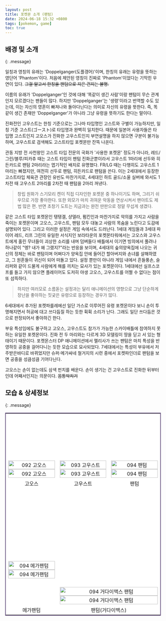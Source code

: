 ```yaml
---
layout: post
title: 포켓몬 소개 (팬텀)
date: 2024-06-18 15:32 +0800
tags: [pokemon, game]
toc: true
---
```

## 배경 및 소개
{: .message}

일칭과 영칭의 유래는 'Doppelganger(도플갱어)'이며, 한칭의 유래는 유령을 뜻하는 영단어 'Phantom'이다. 처음에 제안된 영칭이 진짜로 'Phantom'이었다는 기막힌 우연이 있다.
<del> 그걸 알고서 한칭을 팬텀으로 지은 건지는 불명.</del>

이름의 유래가 'Doppelganger'인 것에 대해 '똑같이 생긴 사람'이랑 팬텀이 무슨 관계인지 모르겠다는 팬들이 많다. 하지만 'Doppelganger'는 '생령'이라고 번역할 수도 있는데, 이는 자신의 영혼이 빠져나와 돌아다닌다는 의미로 자신의 유령을 뜻한다. 즉, 똑같이 생긴 존재만 'Doppelganger'가 아니라 그냥 유령을 뜻하기도 한다는 말이다.

진화전인 고우스트는 한칭 기준으로는 그나마 타입명인 고스트와 구별이 가능하지만, 일칭 기준 고스트(ゴースト)로 타입명과 완벽히 일치한다. 때문에 일본어 사용자들은 타입명 고스트인지 고오스가 진화한 고우스트인지 부연설명을 하지 않으면 구분이 불가능하며, 고우스트로 검색해도 고스트타입 포켓몬만 잔뜩 나온다.

관동 지방 전 사천왕인 고스트 타입 전문의 국화가 '사용한 포켓몬' 정도가 아니라, 레드/그린/블루/피카츄 때는 고스트 타입이 팬텀 진화군뿐이라서 고우스트 1마리에 선두와 히든카드로 팬텀 2마리라는 엽기적인 배치로 유명했다. FR/LG 때는 다행히도 고우스트 1마리는 빠졌지만, 여전히 선두로 팬텀, 히든카드로 팬텀을 쓴다. 이는 2세대에서 등장한 고스트타입 체육관 관장인 유빈도 마찬가지로, 4세대인 하트 골드/소울 실버에 와서도 1차전 때 고우스트 2마리를 2차전 때 팬텀을 2마리 꺼낸다.

> 창립 원화가 스기모리 켄이 직접 디자인한 포켓몬 중 하나이기도 하며, 그리기 쉬우므로 가장 좋아한다. 또한 외모가 마치 귀여운 악동을 연상시켜서 팬아트도 제법 많은 편. 반면 초창기 도트는 지금과는 완전 딴판으로 정말 무섭게 생겼다.

같은 고스트 타입 포켓몬인 탱탱겔, 샹델라, 펌킨인과 마찬가지로 악의를 가지고 사람을 죽이는 포켓몬이며 고오스, 고우스트, 팬텀 모두 대놓고 사람의 목숨을 노린다고 도감에 설명되어 있다. 그리고 이러한 설정은 게임 속에서도 드러난다. 1세대 게임들과 3세대 파이어 레드, 리프 그린의 유일한 서식지인 보라타운의 포켓몬타워에서는 고오스와 고우스트에게 홀린 무녀들이 괴상한 소리를 내며 덤벼들다 배틀에서 이기면 빙의에서 풀려나 하나같이 "엥? 내가 왜 그랬지?"라는 반응을 보이며, 4세대의 숲의양옥집에 나오는 귀신의 정체는 바로 팬텀이며 어쩌다가 양옥집 안에 들어간 할아버지와 손녀를 살해하였고, 그 원혼들이 귀신이 되어 떠돌고 있다. 설정 뿐만이 아니라 게임 내에서 흔들풍손, 슬리퍼와 같이 드물게 사람에게 해를 끼치는 묘사가 있는 포켓몬이다. 1세대에선 실프스코프를 들고 가지 않으면 플레이어도 도저히 야생 고오스, 고우스트를 어쩔 수 없다는 점이 또 섬뜩하다.

> 하지만 여러모로 소름돋는 설정과는 달리 애니메이션의 영향으로 그냥 단순하게 장난을 좋아하는 짓궂은 유령으로 등장하는 경우가 많다.

6세대에서 추가된 포켓파를레에선 일단 가스로 이루어진 유령 포켓몬이다 보니 손이 투명해지면서 허공에 대고 쓰다듬질 하는 듯한 휙휙 소리가 난다. 그래도 일단 쓰다듬은 것으로 판정되어서 좋아하긴 한다.

부유 특성임에도 불구하고 고오스, 고우스트도 참가가 가능한 스카이배틀에 참여하지 못하는 유일한 포켓몬이다. 진화 전 두 마리와는 다르게 3D 모델링이 땅을 딛고 서 있는 형태이기 때문이다. 포켓몬스터 DP 애니메이션에서 멜리사가 쓰는 팬텀은 마치 특성을 반영하듯 공중을 걸어다니는 듯한 모습으로 묘사되었다. 7세대에서는 특성이 부유에서 저주받은바디로 바뀌었지만 슈퍼·메가싸네 철거지의 시련 중에서 포켓파인더로 팬텀을 보면 공중을 성큼성큼 기어다닌다.

고오스는 손이 없는데도 삼색 펀치를 배운다. 손이 생기는 건 고우스트로 진화한 뒤부터인데 어째서인지는 의문이다. <del>몸통박치기</del>

## 모습 & 상세정보
{: .message}

<table class="mMRdye0L _ba832eed82a14e6b3bc9304cd9b2a6d0" style="background-color:#FFFFFF; width:100%; border:2px solid #695582;" data-dark-style="background-color:#191919;" data-v-3d1607f2=""><tbody data-v-3d1607f2=""><tr data-v-3d1607f2=""><td style="width:33%; text-align:center;" data-v-3d1607f2=""><div class="hcdbx+QG" data-v-3d1607f2=""><span class="KGLPQjL7" style="width:100%;" data-v-3d1607f2=""><span class="EB9pj6dP" style="width: 100%;" data-v-3d1607f2=""><img width="100%" src="data:image/svg+xml;base64,PHN2ZyB3aWR0aD0iNDMxIiBoZWlnaHQ9IjQzMSIgeG1sbnM9Imh0dHA6Ly93d3cudzMub3JnLzIwMDAvc3ZnIj48L3N2Zz4=" data-v-3d1607f2=""><img class="XBu9Wv+T" width="100%" src="//i.namu.wiki/i/R2QJvnqW4QaefkZWYtXovydwaY3MxMMpG4lwrP2_zy07twOKHQyfdzfR-8dPaEE-OdbpJDSWm0vdS4wLKAf-LvHoaBN4132LNoSEAHYxlDffLdOIyJCfvig2ttUZdK0rGNP6IoSRJ1EVfSWkYH1x8A.webp" data-filesize="15232" data-src="//i.namu.wiki/i/R2QJvnqW4QaefkZWYtXovydwaY3MxMMpG4lwrP2_zy07twOKHQyfdzfR-8dPaEE-OdbpJDSWm0vdS4wLKAf-LvHoaBN4132LNoSEAHYxlDffLdOIyJCfvig2ttUZdK0rGNP6IoSRJ1EVfSWkYH1x8A.webp" alt="092 고오스" data-doc="/jump/FhdCRtBVzymnlNrOUbmSECyDB2DvvqpKgg7bsQwL5gwiF64HFDoCYPhz0vwia%2BAR" data-v-3d1607f2="" loading="lazy"><noscript><img class='XBu9Wv+T' width='100%' src='//i.namu.wiki/i/R2QJvnqW4QaefkZWYtXovydwaY3MxMMpG4lwrP2_zy07twOKHQyfdzfR-8dPaEE-OdbpJDSWm0vdS4wLKAf-LvHoaBN4132LNoSEAHYxlDffLdOIyJCfvig2ttUZdK0rGNP6IoSRJ1EVfSWkYH1x8A.webp' alt='092 고오스' data-v-3d1607f2></noscript><a class="_1XaJHxs8" href="/jump/FhdCRtBVzymnlNrOUbmSECyDB2DvvqpKgg7bsQwL5gwiF64HFDoCYPhz0vwia%2BAR" rel="nofollow noopener"></a></span></span></div></td><td style="width:33%; text-align:center;" data-v-3d1607f2=""><div class="hcdbx+QG" data-v-3d1607f2=""><span class="KGLPQjL7" style="width:100%;" data-v-3d1607f2=""><span class="EB9pj6dP" style="width: 100%;" data-v-3d1607f2=""><img width="100%" src="data:image/svg+xml;base64,PHN2ZyB3aWR0aD0iNDMxIiBoZWlnaHQ9IjQzMSIgeG1sbnM9Imh0dHA6Ly93d3cudzMub3JnLzIwMDAvc3ZnIj48L3N2Zz4=" data-v-3d1607f2=""><img class="XBu9Wv+T" width="100%" src="//i.namu.wiki/i/vWhT6ra6VobGdZn5AGCUc85qFW_tQPfi3QNrKuRMDZGX0OzhCDpPgg-Bn999EK9DFxrPu5X9iwP8gtkrEp4oAVrorWhYvhDU1324FLeL7bbyZDiPe9UGfba-9H2UeCBWcjvwTgGEP2ptsNtUUNLpnw.webp" data-filesize="13930" data-src="//i.namu.wiki/i/vWhT6ra6VobGdZn5AGCUc85qFW_tQPfi3QNrKuRMDZGX0OzhCDpPgg-Bn999EK9DFxrPu5X9iwP8gtkrEp4oAVrorWhYvhDU1324FLeL7bbyZDiPe9UGfba-9H2UeCBWcjvwTgGEP2ptsNtUUNLpnw.webp" alt="093 고우스트" data-doc="/jump/FhdCRtBVzymnlNrOUbmSEDA1nR4VT0WJxixsUpBOR1dux2dP4AFqJRfbWUJLES2IW8du5D5xnU3DqA3eNqk9Fw%3D%3D" data-v-3d1607f2="" loading="lazy"><noscript><img class='XBu9Wv+T' width='100%' src='//i.namu.wiki/i/vWhT6ra6VobGdZn5AGCUc85qFW_tQPfi3QNrKuRMDZGX0OzhCDpPgg-Bn999EK9DFxrPu5X9iwP8gtkrEp4oAVrorWhYvhDU1324FLeL7bbyZDiPe9UGfba-9H2UeCBWcjvwTgGEP2ptsNtUUNLpnw.webp' alt='093 고우스트' data-v-3d1607f2></noscript><a class="_1XaJHxs8" href="/jump/FhdCRtBVzymnlNrOUbmSEDA1nR4VT0WJxixsUpBOR1dux2dP4AFqJRfbWUJLES2IW8du5D5xnU3DqA3eNqk9Fw%3D%3D" rel="nofollow noopener"></a></span></span></div></td><td style="width:33%; text-align:center;" data-v-3d1607f2=""><div class="hcdbx+QG" data-v-3d1607f2=""><span class="KGLPQjL7" style="width:100%;" data-v-3d1607f2=""><span class="EB9pj6dP" style="width: 100%;" data-v-3d1607f2=""><img width="100%" src="data:image/svg+xml;base64,PHN2ZyB3aWR0aD0iNTAwIiBoZWlnaHQ9IjUwMCIgeG1sbnM9Imh0dHA6Ly93d3cudzMub3JnLzIwMDAvc3ZnIj48L3N2Zz4=" data-v-3d1607f2=""><img class="XBu9Wv+T" width="100%" src="//i.namu.wiki/i/_GhP87dfulmg79SB51lnJr661_0_lvdaAtNASP-PeZDfjTM6Qr2d-eL2BQ4pzkV8sFY_i0O36PrcCD5rqBwrDIPMSbkqKJwRWRFdqtF5kQplW-jqfJGYuo-DbVmkv9tFhxGp98zUPC601BBtOF8ZVg.webp" data-filesize="20754" data-src="//i.namu.wiki/i/_GhP87dfulmg79SB51lnJr661_0_lvdaAtNASP-PeZDfjTM6Qr2d-eL2BQ4pzkV8sFY_i0O36PrcCD5rqBwrDIPMSbkqKJwRWRFdqtF5kQplW-jqfJGYuo-DbVmkv9tFhxGp98zUPC601BBtOF8ZVg.webp" alt="094 팬텀" data-doc="/jump/FhdCRtBVzymnlNrOUbmSEJllEdQDNY1ToX06QFs69aZG80IWQNPKFG3lcKYK3ydL" data-v-3d1607f2="" loading="lazy"><noscript><img class='XBu9Wv+T' width='100%' src='//i.namu.wiki/i/_GhP87dfulmg79SB51lnJr661_0_lvdaAtNASP-PeZDfjTM6Qr2d-eL2BQ4pzkV8sFY_i0O36PrcCD5rqBwrDIPMSbkqKJwRWRFdqtF5kQplW-jqfJGYuo-DbVmkv9tFhxGp98zUPC601BBtOF8ZVg.webp' alt='094 팬텀' data-v-3d1607f2></noscript><a class="_1XaJHxs8" href="/jump/FhdCRtBVzymnlNrOUbmSEJllEdQDNY1ToX06QFs69aZG80IWQNPKFG3lcKYK3ydL" rel="nofollow noopener"></a></span></span></div></td></tr><tr data-v-3d1607f2=""><td style="text-align:center;" data-v-3d1607f2=""><div class="hcdbx+QG" data-v-3d1607f2="">고오스</div></td><td style="text-align:center;" data-v-3d1607f2=""><div class="hcdbx+QG" data-v-3d1607f2="">고우스트</div></td><td style="text-align:center;" data-v-3d1607f2=""><div class="hcdbx+QG" data-v-3d1607f2="">팬텀</div></td></tr><tr data-v-3d1607f2=""><td style="text-align:center;" data-v-3d1607f2=""><div class="hcdbx+QG" data-v-3d1607f2=""><span class="KGLPQjL7" style="width:90%;" data-v-3d1607f2=""><span class="EB9pj6dP" style="width: 100%;" data-v-3d1607f2=""><img width="100%" src="data:image/svg+xml;base64,PHN2ZyB3aWR0aD0iOTE1IiBoZWlnaHQ9IjkxNSIgeG1sbnM9Imh0dHA6Ly93d3cudzMub3JnLzIwMDAvc3ZnIj48L3N2Zz4=" data-v-3d1607f2=""><img class="XBu9Wv+T" width="100%" src="//i.namu.wiki/i/f0HoOccEucNx6D_0fBolEjbptHz5B-cM2t1ihg_P8Ij_81RGEcLQrGKLWmmlpZFiRoaCx8FbKU8N_dfjGj3tcrNoBKpygK7yXXyo-VvEHwkB31BnmtYPa-I9BbOAuwhJnL54VZg92XlOWjn81S4zdQ.webp" data-filesize="45356" data-src="//i.namu.wiki/i/f0HoOccEucNx6D_0fBolEjbptHz5B-cM2t1ihg_P8Ij_81RGEcLQrGKLWmmlpZFiRoaCx8FbKU8N_dfjGj3tcrNoBKpygK7yXXyo-VvEHwkB31BnmtYPa-I9BbOAuwhJnL54VZg92XlOWjn81S4zdQ.webp" alt="094 메가팬텀" data-doc="/jump/FhdCRtBVzymnlNrOUbmSEJllEdQDNY1ToX06QFs69ab2TPqlDb7XK2b%2ByUMbjtAIDsABzD0MjEKopF7UO4qTzg%3D%3D" data-v-3d1607f2="" loading="lazy"><noscript><img class='XBu9Wv+T' width='100%' src='//i.namu.wiki/i/f0HoOccEucNx6D_0fBolEjbptHz5B-cM2t1ihg_P8Ij_81RGEcLQrGKLWmmlpZFiRoaCx8FbKU8N_dfjGj3tcrNoBKpygK7yXXyo-VvEHwkB31BnmtYPa-I9BbOAuwhJnL54VZg92XlOWjn81S4zdQ.webp' alt='094 메가팬텀' data-v-3d1607f2></noscript><a class="_1XaJHxs8" href="/jump/FhdCRtBVzymnlNrOUbmSEJllEdQDNY1ToX06QFs69ab2TPqlDb7XK2b%2ByUMbjtAIDsABzD0MjEKopF7UO4qTzg%3D%3D" rel="nofollow noopener"></a></span></span></div></td><td colspan="2" style="text-align:center;" data-v-3d1607f2=""><div class="hcdbx+QG" data-v-3d1607f2=""><span class="KGLPQjL7" style="width:70%;" data-v-3d1607f2=""><span class="EB9pj6dP" style="width: 100%;" data-v-3d1607f2=""><img width="100%" src="data:image/svg+xml;base64,PHN2ZyB3aWR0aD0iNTcwIiBoZWlnaHQ9IjU3MCIgeG1sbnM9Imh0dHA6Ly93d3cudzMub3JnLzIwMDAvc3ZnIj48L3N2Zz4=" data-v-3d1607f2=""><img class="XBu9Wv+T" width="100%" src="//i.namu.wiki/i/MI1IiefuR6D_OpcMZDCEE4VGPJCnLC8-dtf_TUr08oRSNga7rygwqXoFh1-QwgrMl_HCBwWrrG1I7PvLRhZmSstELy1M8nRg6ydHoRImtUGbufpdyqsWjwWFmteTGDOcslfgFUt4tUOy_ITzqm_o-A.webp" data-filesize="20458" data-src="//i.namu.wiki/i/MI1IiefuR6D_OpcMZDCEE4VGPJCnLC8-dtf_TUr08oRSNga7rygwqXoFh1-QwgrMl_HCBwWrrG1I7PvLRhZmSstELy1M8nRg6ydHoRImtUGbufpdyqsWjwWFmteTGDOcslfgFUt4tUOy_ITzqm_o-A.webp" alt="094 거다이맥스 팬텀" data-doc="/jump/FhdCRtBVzymnlNrOUbmSEJllEdQDNY1ToX06QFs69aZsWGDha8tsbrMQR1Mussvy3Q4rd%2BkyIYZZHyt0rfppgA%3D%3D" data-v-3d1607f2="" loading="lazy"><noscript><img class='XBu9Wv+T' width='100%' src='//i.namu.wiki/i/MI1IiefuR6D_OpcMZDCEE4VGPJCnLC8-dtf_TUr08oRSNga7rygwqXoFh1-QwgrMl_HCBwWrrG1I7PvLRhZmSstELy1M8nRg6ydHoRImtUGbufpdyqsWjwWFmteTGDOcslfgFUt4tUOy_ITzqm_o-A.webp' alt='094 거다이맥스 팬텀' data-v-3d1607f2></noscript><a class="_1XaJHxs8" href="/jump/FhdCRtBVzymnlNrOUbmSEJllEdQDNY1ToX06QFs69aZsWGDha8tsbrMQR1Mussvy3Q4rd%2BkyIYZZHyt0rfppgA%3D%3D" rel="nofollow noopener"></a></span></span></div></td></tr><tr data-v-3d1607f2=""><td style="text-align:center;" data-v-3d1607f2=""><div class="hcdbx+QG" data-v-3d1607f2="">메가팬텀</div></td><td colspan="2" style="text-align:center;" data-v-3d1607f2=""><div class="hcdbx+QG" data-v-3d1607f2="">팬텀(거다이맥스)</div></td></tr></tbody></table>
